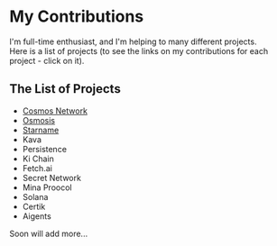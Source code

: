 # My Contributions

I'm full-time enthusiast, and I'm helping to many different projects. <br />
Here is a list of projects (to see the links on my contributions for each project - click on it). <br />

## The List of Projects
- [Cosmos Network](https://github.com/Antropocosmist/My-Contributions/blob/main/cosmos.md)
- [Osmosis](https://github.com/Antropocosmist/My-Contributions/blob/main/osmosis.md)
- [Starname](https://github.com/Antropocosmist/My-Contributions/blob/main/starname.md)
- Kava
- Persistence
- Ki Chain
- Fetch.ai
- Secret Network
- Mina Proocol
- Solana
- Certik
- Aigents

Soon will add more...
